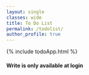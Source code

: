 ```yaml
---
layout: single
classes: wide
title: To Do List
permalink: /todolist/
author_profile: true
---
```


<html>
{% include todoApp.html %}
</html>

#### Write is only available at login
